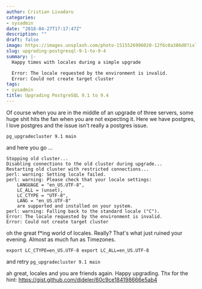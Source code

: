 ```yaml
---
author: Cristian Livadaru
categories:
- sysadmin
date: "2018-04-27T17:17:47Z"
description: ""
draft: false
image: https://images.unsplash.com/photo-1515526996020-12f6c0a386d0?ixlib=rb-0.3.5&q=80&fm=jpg&crop=entropy&cs=tinysrgb&w=1080&fit=max&ixid=eyJhcHBfaWQiOjExNzczfQ&s=8d8153a5192287f68327bfb948746fcb
slug: upgrading-postgresql-9-1-to-9-4
summary: |-
  Happy times with locales during a simple upgrade

  Error: The locale requested by the environment is invalid.
  Error: Could not create target cluster
tags:
- sysadmin
title: Upgrading PostgreSQL 9.1 to 9.4
---
```



Of course when you are in the middle of an upgrade of three servers, some huge shit hits the fan when you are not expecting it. 
Here we have postgres, I love postgres and the issue isn't really a postgres issue. 

`pg_upgradecluster 9.1 main`

and here you go ... 

```
Stopping old cluster...
Disabling connections to the old cluster during upgrade...
Restarting old cluster with restricted connections...
perl: warning: Setting locale failed.
perl: warning: Please check that your locale settings:
    LANGUAGE = "en_US.UTF-8",
    LC_ALL = (unset),
    LC_CTYPE = "UTF-8",
    LANG = "en_US.UTF-8"
    are supported and installed on your system.
perl: warning: Falling back to the standard locale ("C").
Error: The locale requested by the environment is invalid.
Error: Could not create target cluster
```

oh the great f\*ing world of locales. Really? That's what just ruined your evening. Almost as much fun as Timezones.

`export LC_CTYPE=en_US.UTF-8 export LC_ALL=en_US.UTF-8`

and retry `pg_upgradecluster 9.1 main`

ah great, locales and you are friends again. Happy upgrading. 
Thx for the hint: https://gist.github.com/dideler/60c9ce184198666e5ab4

